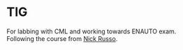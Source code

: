 # TIG

For labbing with CML and working towards ENAUTO exam.  
Following the course from [Nick Russo](https://njrusmc.net/).  
